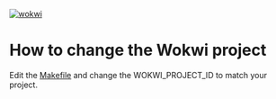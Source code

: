 [![wokwi](https://github.com/mattvenn/wokwi-verilog-gds-test/actions/workflows/wokwi.yaml/badge.svg)](https://github.com/mattvenn/wokwi-verilog-gds-test/actions/workflows/wokwi.yaml)

# How to change the Wokwi project

Edit the [Makefile](Makefile) and change the WOKWI_PROJECT_ID to match your project.

